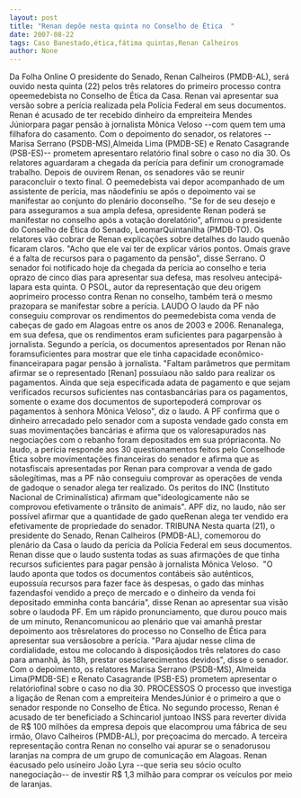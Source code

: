 ```yaml
---
layout: post
title: "Renan depõe nesta quinta no Conselho de Ética  "
date: 2007-08-22
tags: Caso Banestado,ética,fátima quintas,Renan Calheiros
author: None
---
```

Da Folha Online
O presidente do Senado, Renan Calheiros (PMDB-AL), ser&aacute; ouvido nesta quinta (22) pelos tr&ecirc;s relatores do primeiro processo contra opeemedebista no Conselho de &Eacute;tica da Casa. Renan vai apresentar sua vers&atilde;o sobre a per&iacute;cia realizada pela Pol&iacute;cia Federal em seus documentos.
Renan &eacute; acusado de ter recebido dinheiro da empreiteira Mendes J&uacute;niorpara pagar pens&atilde;o &agrave; jornalista M&ocirc;nica Veloso --com quem tem uma filhafora do casamento.
Com o depoimento do senador, os relatores --Marisa Serrano (PSDB-MS),Almeida Lima (PMDB-SE) e Renato Casagrande (PSB-ES)-- prometem apresentaro relat&oacute;rio final sobre o caso no dia 30.
Os relatores aguardaram a chegada da per&iacute;cia para definir um cronogramade trabalho. Depois de ouvirem Renan, os senadores v&atilde;o se reunir paraconcluir o texto final.
O peemedebista vai depor acompanhado de um assistente de per&iacute;cia, mas n&atilde;odefiniu se ap&oacute;s o depoimento vai se manifestar ao conjunto do plen&aacute;rio doconselho.
&quot;Se for de seu desejo e para asseguramos a sua ampla defesa, opresidente Renan poder&aacute; se manifestar no conselho ap&oacute;s a vota&ccedil;&atilde;o dorelat&oacute;rio&quot;, afirmou o presidente do Conselho de &Eacute;tica do Senado, LeomarQuintanilha (PMDB-TO).
Os relatores v&atilde;o cobrar de Renan explica&ccedil;&otilde;es sobre detalhes do laudo quen&atilde;o ficaram claros. &quot;Acho que ele vai ter de explicar v&aacute;rios pontos. Omais grave &eacute; a falta de recursos para o pagamento da pens&atilde;o&quot;, disse Serrano.
O senador foi notificado hoje da chegada da per&iacute;cia ao conselho e teria oprazo de cinco dias para apresentar sua defesa, mas resolveu antecip&aacute;-lapara esta quinta. O PSOL, autor da representa&ccedil;&atilde;o que deu origem aoprimeiro processo contra Renan no conselho, tamb&eacute;m ter&aacute; o mesmo prazopara se manifestar sobre a per&iacute;cia.
LAUDO
O laudo da PF n&atilde;o conseguiu comprovar os rendimentos do peemedebista coma venda de cabe&ccedil;as de gado em Alagoas entre os anos de 2003 e 2006. Renanalega, em sua defesa, que os rendimentos eram suficientes para pagarpens&atilde;o &agrave; jornalista.
Segundo a per&iacute;cia, os documentos apresentados por Renan n&atilde;o foramsuficientes para mostrar que ele tinha capacidade econ&ocirc;mico-financeirapara pagar pens&atilde;o &agrave; jornalista.
&quot;Faltam par&acirc;metros que permitam afirmar se o representado [Renan] possu&iacute;aou n&atilde;o saldo para realizar os pagamentos. Ainda que seja especificada adata de pagamento e que sejam verificados recursos suficientes nas contasbanc&aacute;rias para os pagamentos, somente o exame dos documentos de suportepoder&aacute; comprovar os pagamentos &agrave; senhora M&ocirc;nica Veloso&quot;, diz o laudo.
A PF confirma que o dinheiro arrecadado pelo senador com a suposta vendade gado consta em suas movimenta&ccedil;&otilde;es banc&aacute;rias e afirma que os valoresapurados nas negocia&ccedil;&otilde;es com o rebanho foram depositados em sua pr&oacute;priaconta.
No laudo, a per&iacute;cia responde aos 30 questionamentos feitos pelo Conselhode &Eacute;tica sobre movimenta&ccedil;&otilde;es financeiras do senador e afirma que as notasfiscais apresentadas por Renan para comprovar a venda de gado s&atilde;oleg&iacute;timas, mas a PF n&atilde;o conseguiu comprovar as opera&ccedil;&otilde;es de venda de gadoque o senador alega ter realizado.
Os peritos do INC (Instituto Nacional de Criminal&iacute;stica) afirmam que&quot;ideologicamente n&atilde;o se comprovou efetivamente o tr&acirc;nsito de animais&quot;. APF diz, no laudo, n&atilde;o ser poss&iacute;vel afirmar que a quantidade de gado queRenan alega ter vendido era efetivamente de propriedade do senador.
TRIBUNA
Nesta quarta (21), o presidente do Senado, Renan Calheiros (PMDB-AL), comemorou do plen&aacute;rio da Casa o laudo da per&iacute;cia da Pol&iacute;cia Federal em seus documentos. Renan disse que o laudo sustenta todas as suas afirma&ccedil;&otilde;es de que tinha recursos suficientes para pagar pens&atilde;o &agrave; jornalista M&ocirc;nica Veloso.&nbsp;
&quot;O laudo aponta que todos os documentos cont&aacute;beis s&atilde;o aut&ecirc;nticos, eupossu&iacute;a recursos para fazer face &agrave;s despesas, o gado das minhas fazendasfoi vendido a pre&ccedil;o de mercado e o dinheiro da venda foi depositado emminha conta banc&aacute;ria&quot;, disse Renan ao apresentar sua vis&atilde;o sobre o laudoda PF.
Em um r&aacute;pido pronunciamento, que durou pouco mais de um minuto, Renancomunicou ao plen&aacute;rio que vai amanh&atilde; prestar depoimento aos tr&ecirc;srelatores do processo no Conselho de &Eacute;tica para apresentar sua vers&atilde;osobre a per&iacute;cia.
&quot;Para ajudar nesse clima de cordialidade, estou me colocando &agrave; disposi&ccedil;&atilde;odos tr&ecirc;s relatores do caso para amanh&atilde;, &agrave;s 18h, prestar osesclarecimentos devidos&quot;, disse o senador.
Com o depoimento, os relatores Marisa Serrano (PSDB-MS), Almeida Lima(PMDB-SE) e Renato Casagrande (PSB-ES) prometem apresentar o relat&oacute;riofinal sobre o caso no dia 30.
PROCESSOS
O processo que investiga a liga&ccedil;&atilde;o de Renan com a empreiteira MendesJ&uacute;nior &eacute; o primeiro a que o senador responde no Conselho de &Eacute;tica.
No segundo processo, Renan &eacute; acusado de ter beneficiado a Schincariol juntoao INSS para reverter d&iacute;vida de R$ 100 milh&otilde;es da empresa depois que elacomprou uma f&aacute;brica de seu irm&atilde;o, Olavo Calheiros (PMDB-AL), por pre&ccedil;oacima do mercado.
A terceira representa&ccedil;&atilde;o contra Renan no conselho vai apurar se o senadorusou laranjas na compra de um grupo de comunica&ccedil;&atilde;o em Alagoas. Renan &eacute;acusado pelo usineiro Jo&atilde;o Lyra --que seria seu s&oacute;cio oculto nanegocia&ccedil;&atilde;o-- de investir R$ 1,3 milh&atilde;o para comprar os ve&iacute;culos por meio de laranjas. 